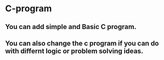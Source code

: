 # C-program

## You can add simple and Basic C program.
## You can also change the c program if you can do with differnt logic or problem solving ideas.
